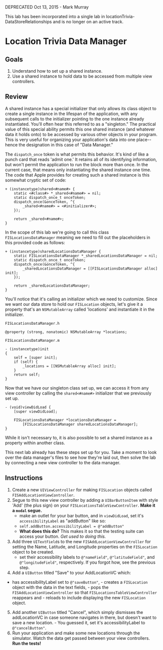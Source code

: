 DEPRECATED Oct 13, 2015 - Mark Murray

This lab has been incorporated into a single lab in locationTrivia-DataStoreRelationships and is no longer on an active track.

# Location Trivia Data Manager

## Goals

1. Understand how to set up a shared instance.
1. Use a shared instance to hold data to be accessed from multiple view controllers.

## Review

A shared instance has a special initializer that only allows its class object to create a single instance in the lifespan of the application, with any subsequent calls to the initializer pointing to the one instance already instantiated. You'll often hear this referred to as a "singleton." The practical value of this special ability permits this one shared instance (and whatever data it holds onto) to be accessed by various other objects in your program. This is very useful for organizing your application's data into one place--hence the designation in this case of "Data Manager."

The `dispatch_once` token is what permits this behavior. It's kind of like a punch card that reads 'admit one.' It retains all of its identifying information, but won't permit the application to run the block more than once. In the current case, that means only instantiating the shared instance one time. The code that Apple provides for creating such a shared instance is this somewhat cryptic set of code: 

```objc
+ (instancetype)shared<#name#> {
    static <#class#> *_shared<#name#> = nil;
    static dispatch_once_t onceToken;
    dispatch_once(&onceToken, ^{
        _shared<#name#> = <#initializer#>;
    });

    return _shared<#name#>;
}
```

In the scope of this lab we're going to call this class `FISLocationsDataManager` meaning we need to fill out the placeholders in this provided code as follows:

```objc
+ (instancetype)sharedLocationsDataManager {
    static FISLocationsDataManager *_sharedLocationsDataManager = nil;
    static dispatch_once_t onceToken;
    dispatch_once(&onceToken, ^{
        _sharedLocationsDataManager = [[FISLocationsDataManager alloc] init];
    });

    return _sharedLocationsDataManager;
}
```
You'll notice that it's calling an initializer which we need to customize. Since we want our data store to hold our `FISLocation` objects, let's give it a property that's an `NSMutableArray` called 'locations' and instantiate it in the initializer.

```objc
FISLocationsDataManager.h

@property (strong, nonatomic) NSMutableArray *locations;
```

```objc
FISLocationsDataManager.m

- (instancetype)init
{
    self = [super init];
    if (self) {
        _locations = [[NSMutableArray alloc] init];
    }
    return self;
}
```
Now that we have our singleton class set up, we can access it from any view controller by calling the `shared<#name#>` initializer that we previously set up.

```objc
- (void)viewDidLoad {
	[super viewDidLoad];
	
    FISLocationsDataManager *locationsDataManager = 
        [FISLocationsDataManager sharedLocationsDataManager];
}
```
While it isn't necessary to, it is also possible to set a shared instance as a property within another class.

This next lab already has these steps set up for you. Take a moment to look over the data manager's files to see how they're laid out, then solve the lab by connecting a new view controller to the data manager.

## Instructions

  1. Create a new `UIViewController` for making `FISLocation` objects called `FISAddLocationViewController`. 
  2. Segue to this new view controller by adding a `UIBarButtonItem` with style 'Add' (the plus sign) on your `FISLocationsTableViewController`. **Make it a `modal` segue.**
     - make an outlet for your bar button, and in `viewDidLoad`, set it's `accessibilityLabel` as "addButton" like so:
     - `self.addButton.accessibilityLabel = @"addButton"`
     - **What does this do?** This makes it so that the testing suite can access your button. *Get used to doing this.*
  3. Add three `UITextField`s to the new `FISAddLocationViewController` for setting the Name, Latitude, and Longitude properties on the `FISLocation` object to be created.
     - set their accessibility labels to `@"nameField"`, `@"latitudeField"`, and `@"longitudeField"`, respectively. If you forgot how, see the previous step.
  4. Add a `UIButton` titled "Save" to your AddLocationVC which:
   - has accessibilityLabel set to `@"saveButton"`,
  	- creates a `FISLocation` object with the data in the text fields, 
  	- pops the `FISAddLocationViewController` so that `FISLocationsTableViewController` reappears and 
  	- reloads to include displaying the new `FISLocation` object.
  5. Add another `UIButton` titled "Cancel", which simply dismisses the addLocationVC in case someone navigates in there, but doesn't want to save a new location.
    - You guessed it, set it's accessibilityLabel to `@"cancelButton"`.
  6. Run your application and make some new locations through the simulator. Watch the data get passed between your view controllers. **Run the tests!**
